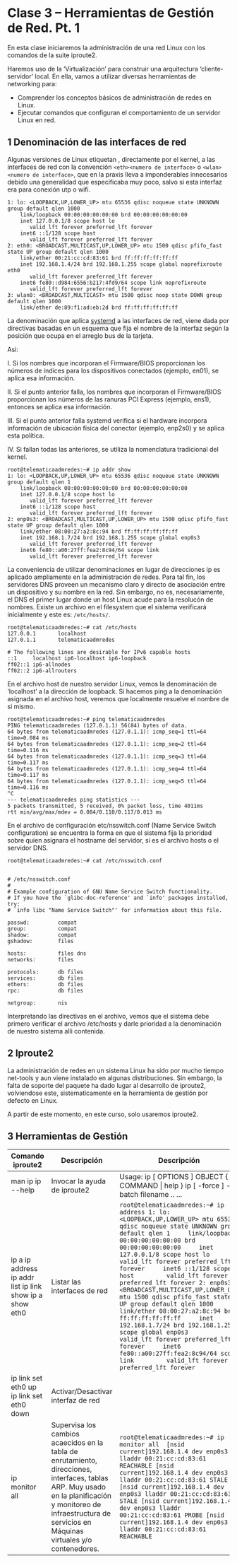 # Clase 3 – Herramientas de Gestión de Red. Pt. 1

En esta clase iniciaremos la administración de una red Linux con los comandos de la suite
iproute2.

Haremos uso de la ‘Virtualización’ para construir una arquitectura ‘cliente-servidor’ local. En ella, vamos a utilizar diversas herramientas de networking para:
- Comprender los conceptos básicos de administración de redes en Linux.
- Ejecutar comandos que configuran el comportamiento de un servidor Linux en red.

## 1 Denominación de las interfaces de red

Algunas versiones de Linux etiquetan , directamente por el kernel, a las interfaces de red con la convención `<eth><numero de interface>` o `<wlan><numero de interface>`, que en la praxis lleva a imponderables innecesarios debido una generalidad que especificaba muy poco, salvo si esta interfaz era para conexión utp o wifi.

```
1: lo: <LOOPBACK,UP,LOWER_UP> mtu 65536 qdisc noqueue state UNKNOWN group default qlen 1000
    link/loopback 00:00:00:00:00:00 brd 00:00:00:00:00:00
    inet 127.0.0.1/8 scope host lo
       valid_lft forever preferred_lft forever
    inet6 ::1/128 scope host 
       valid_lft forever preferred_lft forever
2: eth0: <BROADCAST,MULTICAST,UP,LOWER_UP> mtu 1500 qdisc pfifo_fast state UP group default qlen 1000
    link/ether 00:21:cc:cd:83:61 brd ff:ff:ff:ff:ff:ff
    inet 192.168.1.4/24 brd 192.168.1.255 scope global noprefixroute eth0
       valid_lft forever preferred_lft forever
    inet6 fe80::d984:6556:b217:4fd9/64 scope link noprefixroute 
       valid_lft forever preferred_lft forever
3: wlan0: <BROADCAST,MULTICAST> mtu 1500 qdisc noop state DOWN group default qlen 1000
    link/ether de:89:f1:ad:eb:2d brd ff:ff:ff:ff:ff:ff
```

La denominación que aplica [systemd](https://es.wikipedia.org/wiki/Systemd) a las interfaces de red, viene dada por directivas basadas en un esquema que fija el nombre de la interfaz según la posición que ocupa en el arreglo bus de la tarjeta.

Asi:

I. Si los nombres que incorporan el Firmware/BIOS proporcionan los números de índices para los dispositivos conectados (ejemplo, en01), se aplica esa información.

II. Si el punto anterior falla, los nombres que incorporan el Firmware/BIOS proporcionan los números de las ranuras PCI Express (ejemplo, ens1), entonces se aplica esa información.

III. Si el punto anterior falla systemd verifica si el hardware incorpora información de ubicación física del conector (ejemplo, enp2s0) y se aplica esta política.

IV. Si fallan todas las anteriores, se utiliza la nomenclatura tradicional del kernel.

```
root@telematicaadmredes:~# ip addr show
1: lo: <LOOPBACK,UP,LOWER_UP> mtu 65536 qdisc noqueue state UNKNOWN group default qlen 1
    link/loopback 00:00:00:00:00:00 brd 00:00:00:00:00:00
    inet 127.0.0.1/8 scope host lo
       valid_lft forever preferred_lft forever
    inet6 ::1/128 scope host 
       valid_lft forever preferred_lft forever
2: enp0s3: <BROADCAST,MULTICAST,UP,LOWER_UP> mtu 1500 qdisc pfifo_fast state UP group default qlen 1000
    link/ether 08:00:27:a2:8c:94 brd ff:ff:ff:ff:ff:ff
    inet 192.168.1.7/24 brd 192.168.1.255 scope global enp0s3
       valid_lft forever preferred_lft forever
    inet6 fe80::a00:27ff:fea2:8c94/64 scope link 
       valid_lft forever preferred_lft forever
```

La conveniencia de utilizar denominaciones en lugar de direcciones ip es aplicado ampliamente en la administración de redes. Para tal fin, los servidores DNS proveen un mecanismo claro y directo de asociación entre un dispositivo y su nombre en la red. Sin embargo, no es, necesariamente, el DNS el primer lugar donde un host Linux acude para la resolucón de nombres. Existe un archivo en el filesystem que el sistema verificará inicialmente y este es: `/etc/hosts/`.

```
root@telematicaadmredes:~# cat /etc/hosts
127.0.0.1       localhost
127.0.1.1       telematicaadmredes

# The following lines are desirable for IPv6 capable hosts
::1     localhost ip6-localhost ip6-loopback
ff02::1 ip6-allnodes
ff02::2 ip6-allrouters
```

En el archivo host de nuestro servidor Linux, vemos la denominación de ‘localhost’ a la dirección de loopback. Si hacemos ping a la denominación asignada en el archivo host, veremos que localmente resuelve el nombre de si mismo.

```
root@telematicaadmredes:~# ping telematicaadmredes
PING telematicaadmredes (127.0.1.1) 56(84) bytes of data.
64 bytes from telematicaadmredes (127.0.1.1): icmp_seq=1 ttl=64 time=0.084 ms
64 bytes from telematicaadmredes (127.0.1.1): icmp_seq=2 ttl=64 time=0.116 ms
64 bytes from telematicaadmredes (127.0.1.1): icmp_seq=3 ttl=64 time=0.117 ms
64 bytes from telematicaadmredes (127.0.1.1): icmp_seq=4 ttl=64 time=0.117 ms
64 bytes from telematicaadmredes (127.0.1.1): icmp_seq=5 ttl=64 time=0.116 ms
^C
--- telematicaadmredes ping statistics ---
5 packets transmitted, 5 received, 0% packet loss, time 4011ms
rtt min/avg/max/mdev = 0.084/0.110/0.117/0.013 ms
```

En el archivo de configuración etc/nsswitch.conf (Name Service Switch configuration) se encuentra la forma en que el sistema fija la prioridad sobre quien asignara el hostname del servidor, si es el archivo hosts o el servidor DNS.

```
root@telematicaadmredes:~# cat /etc/nsswitch.conf


# /etc/nsswitch.conf
#
# Example configuration of GNU Name Service Switch functionality.
# If you have the `glibc-doc-reference' and `info' packages installed, try:
# `info libc "Name Service Switch"' for information about this file.

passwd:         compat
group:          compat
shadow:         compat
gshadow:        files

hosts:          files dns
networks:       files

protocols:      db files
services:       db files
ethers:         db files
rpc:            db files

netgroup:       nis
```

Interpretando las directivas en el archivo, vemos que el sistema debe primero verificar el archivo /etc/hosts y darle prioridad a la denominación de nuestro sistema alli contenida.

## 2 Iproute2
La administración de redes en un sistema Linux ha sido por mucho tiempo net-tools y aun viene instalado en algunas distribuciones. Sin embargo, la falta de soporte del paquete ha dado lugar al desarrollo de iproute2, volviendose este, sistematicamente en la herramienta de gestión por defecto en Linux.

A partir de este momento, en este curso, solo usaremos iproute2.

## 3 Herramientas de Gestión


| Comando iproute2                                         | Descripción                                                                                                                                                                                                         | Descripción                                                                                                                                                                                                                                                                                                                                                                                                                                                                                                                                                                                                                                                                                                                          |
|----------------------------------------------------------|---------------------------------------------------------------------------------------------------------------------------------------------------------------------------------------------------------------------|--------------------------------------------------------------------------------------------------------------------------------------------------------------------------------------------------------------------------------------------------------------------------------------------------------------------------------------------------------------------------------------------------------------------------------------------------------------------------------------------------------------------------------------------------------------------------------------------------------------------------------------------------------------------------------------------------------------------------------------|
| man ip ip --help                                         | Invocar la ayuda de iproute2                                                                                                                                                                                        | Usage: ip [ OPTIONS ] OBJECT { COMMAND \| help } ip [ -force ] -batch filename .. ...                                                                                                                                                                                                                                                                                                                                                                                                                                                                                                                                                                                                                                                |
| ip a ip address ip addr list ip link show ip a show eth0 | Listar las interfaces de red                                                                                                                                                                                        |```root@telematicaadmredes:~# ip address 1: lo: <LOOPBACK,UP,LOWER_UP> mtu 65536 qdisc noqueue state UNKNOWN group default qlen 1     link/loopback 00:00:00:00:00:00 brd 00:00:00:00:00:00     inet 127.0.0.1/8 scope host lo        valid_lft forever preferred_lft forever     inet6 ::1/128 scope host         valid_lft forever preferred_lft forever 2: enp0s3: <BROADCAST,MULTICAST,UP,LOWER_UP> mtu 1500 qdisc pfifo_fast state UP group default qlen 1000     link/ether 08:00:27:a2:8c:94 brd ff:ff:ff:ff:ff:ff     inet 192.168.1.7/24 brd 192.168.1.255 scope global enp0s3        valid_lft forever preferred_lft forever     inet6 fe80::a00:27ff:fea2:8c94/64 scope link         valid_lft forever preferred_lft forever ``` |
| ip link set eth0 up ip link set eth0 down                | Activar/Desactivar interfaz de red                                                                                                                                                                                  |                                                                                                                                                                                                                                                                                                                                                                                                                                                                                                                                                                                                                                                                                                                                      |
| ip monitor all                                           | Supervisa los cambios acaecidos en la tabla de enrutamiento, direcciones, interfaces, tablas ARP. Muy usado en la planificación y monitoreo de infraestructura de servicios en Máquinas virtuales y/o contenedores. | ```root@telematicaadmredes:~# ip monitor all  [nsid current]192.168.1.4 dev enp0s3 lladdr 00:21:cc:cd:83:61 REACHABLE [nsid current]192.168.1.4 dev enp0s3 lladdr 00:21:cc:cd:83:61 STALE [nsid current]192.168.1.4 dev enp0s3 lladdr 00:21:cc:cd:83:61 STALE [nsid current]192.168.1.4 dev enp0s3 lladdr 00:21:cc:cd:83:61 PROBE [nsid current]192.168.1.4 dev enp0s3 lladdr 00:21:cc:cd:83:61 REACHABLE ```                                                                                                                                                                                                 |